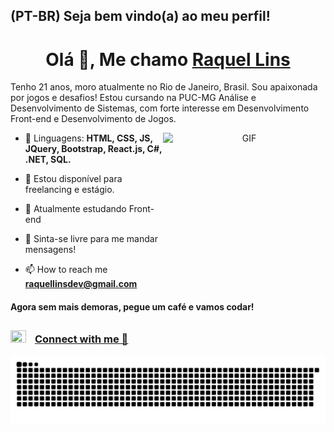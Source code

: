 
## (PT-BR) Seja bem vindo(a) ao meu perfil! 

<h1 align="center">Olá 👋, Me chamo <a href="https://github.com/kelldm?tab=repositories/" target="blank">
Raquel Lins</a></h1>

Tenho 21 anos, moro atualmente no Rio de Janeiro, Brasil. Sou apaixonada por jogos e desafios! Estou cursando na PUC-MG Análise e Desenvolvimento de Sistemas, com forte interesse em Desenvolvimento Front-end e Desenvolvimento de Jogos.

<a target="_blank" align="center">
  <img align="right" top="400" height="260" width="260" alt="GIF" src="https://media.giphy.com/media/S9oNGC1E42VT2JRysv/giphy.gif">
</a>

- 🚩 Linguagens: **HTML, CSS, JS, JQuery, Bootstrap, React.js, C#, .NET, SQL.**

- 🤝 Estou disponível para freelancing e estágio.

- 🌱 Atualmente estudando Front-end

- 💬  Sinta-se livre para me mandar mensagens!

- 📫 How to reach me **raquellinsdev@gmail.com**



#### **Agora sem mais demoras, pegue um café e vamos codar!**


## 
<h3><img src="https://media.giphy.com/media/JSuqw9dtapJhEyC33d/giphy.gif"
width="25" height="20" style="margin-right: 10px;">
<a href="https://linktr.ee/raquelldm" target="blank"> Connect with me 🤝</a></h3>
 
   
 
  ![Snake animation](https://github.com/kelldm/kelldm/blob/output/github-contribution-grid-snake.svg)
 
 
  ##
 


